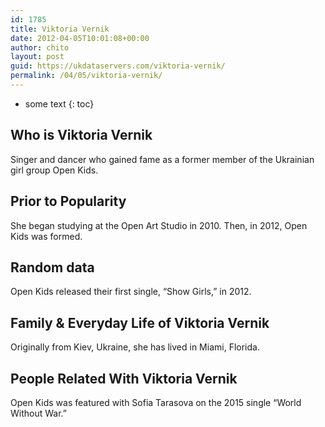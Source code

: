 ```yaml
---
id: 1785
title: Viktoria Vernik
date: 2012-04-05T10:01:08+00:00
author: chito
layout: post
guid: https://ukdataservers.com/viktoria-vernik/
permalink: /04/05/viktoria-vernik/
---
```


* some text
{: toc}
          
          
## Who is  Viktoria Vernik
                  
                  
                  
Singer and dancer who gained fame as a former member of the Ukrainian girl group Open Kids. 
                  
                
                
                
## Prior to Popularity 
                  
                  
                  
She began studying at the Open Art Studio in 2010. Then, in 2012, Open Kids was formed. 
                  
                
                
                
## Random data 
                  
                  
                  
Open Kids released their first single, &#8220;Show Girls,&#8221; in 2012. 
                  
                
                
                
## Family & Everyday Life of Viktoria Vernik
                  
                  
                  
Originally from Kiev, Ukraine, she has lived in Miami, Florida. 
                  
                
                
                
## People Related With  Viktoria Vernik
                  
                  
                  
Open Kids was featured with Sofia Tarasova on the 2015 single &#8220;World Without War.&#8221; 
                  
                
              
            
          
          
          
    
    
  
